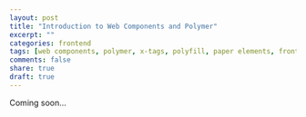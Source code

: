 ```yaml
---
layout: post
title: "Introduction to Web Components and Polymer"
excerpt: ""
categories: frontend
tags: [web components, polymer, x-tags, polyfill, paper elements, front-end, overview]
comments: false
share: true
draft: true
---
```


Coming soon...